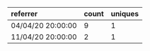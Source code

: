 | referrer          | count | uniques |
| :---------------- | :---- | :------ |
| 04/04/20 20:00:00 | 9     | 1       |
| 11/04/20 20:00:00 | 2     | 1       |